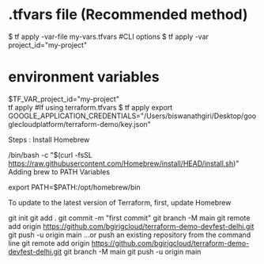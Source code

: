 # .tfvars file (Recommended method)
$ tf apply -var-file my-vars.tfvars
#CLI options
$ tf apply -var project_id="my-project"
# environment variables
$TF_VAR_project_id="my-project" \
tf apply
#If using terraform.tfvars
$ tf apply
export GOOGLE_APPLICATION_CREDENTIALS="/Users/biswanathgiri/Desktop/googlecloudplatform/terraform-demo/key.json"

Steps :
Install Homebrew

/bin/bash -c "$(curl -fsSL https://raw.githubusercontent.com/Homebrew/install/HEAD/install.sh)"
Adding brew to PATH Variables

export PATH=$PATH:/opt/homebrew/bin

To update to the latest version of Terraform, first, update Homebrew


git init
git add .
git commit -m "first commit"
git branch -M main
git remote add origin https://github.com/bgirigcloud/terraform-demo-devfest-delhi.git
git push -u origin main
…or push an existing repository from the command line
git remote add origin https://github.com/bgirigcloud/terraform-demo-devfest-delhi.git
git branch -M main
git push -u origin main